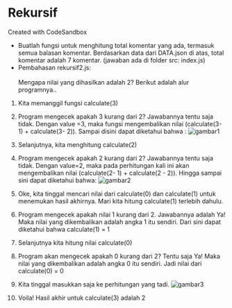 # Rekursif
Created with CodeSandbox
- Buatlah fungsi untuk menghitung total komentar yang ada, termasuk semua
balasan komentar. Berdasarkan data dari DATA.json di atas, total komentar adalah 7 komentar. (jawaban ada di folder src: index.js)
- Pembahasan rekursif2.js: \
\
Mengapa nilai yang dihasilkan adalah 2? Berikut adalah alur programnya..

1. Kita memanggil fungsi calculate(3)

2. Program mengecek apakah 3 kurang dari 2? Jawabannya tentu saja tidak. Dengan value =3, maka fungsi mengembalikan nilai (calculate(3- 1) + calculate(3- 2)).  Sampai disini dapat diketahui bahwa :
![gambar1](https://i.ibb.co/YZwPPnc/image.png)

3. Selanjutnya, kita menghitung calculate(2)

4. Program mengecek apakah 2 kurang dari 2? Jawabannya tentu saja tidak. Dengan value=2, maka pada perhitungan kali ini akan mengembalikan nilai (calculate(2- 1) + calculate(2 - 2)). Hingga sampai sini dapat diketahui bahwa:
![gambar2](https://i.ibb.co/K9SwGvM/image.png)

5. Oke, kita tinggal mencari nilai dari calculate(0) dan calculate(1) untuk menemukan hasil akhirnya. Mari kita hitung calculate(1) terlebih dahulu.

6. Program mengecek apakah nilai 1 kurang dari 2. Jawabannya adalah Ya! Maka nilai yang dikembalikan adalah angka 1 itu sendiri. Dari sini dapat diketahui bahwa calculate(1) = 1

7. Selanjutnya kita hitung nilai calculate(0)

8. Program akan mengecek apakah 0 kurang dari 2? Tentu saja Ya! Maka nilai yang dikembalikan adalah angka 0 itu sendiri. Jadi nilai dari calculate(0) = 0

9. Kita tinggal masukkan saja ke perhitungan yang tadi.
![gambar3](https://i.ibb.co/FzYWg4H/image.png)
10. Voila! Hasil akhir untuk calculate(3) adalah 2
